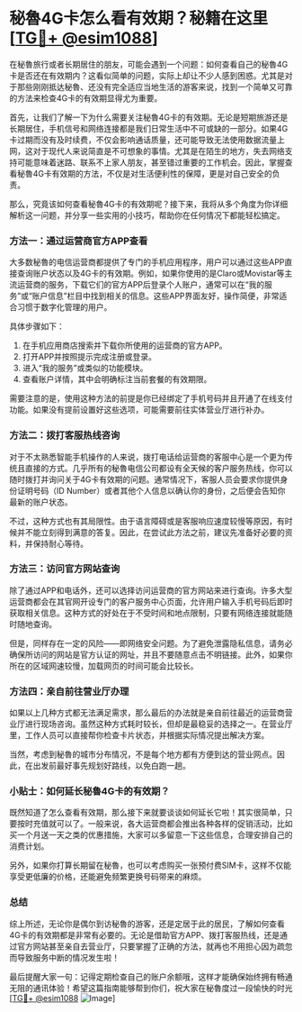 # 秘魯4G卡怎么看有效期？秘籍在这里[[TG💪+ @esim1088](https://t.me/s/esim1088)]

在秘魯旅行或者长期居住的朋友，可能会遇到一个问题：如何查看自己的秘魯4G卡是否还在有效期内？这看似简单的问题，实际上却让不少人感到困惑。尤其是对于那些刚刚抵达秘魯、还没有完全适应当地生活的游客来说，找到一个简单又可靠的方法来检查4G卡的有效期显得尤为重要。

首先，让我们了解一下为什么需要关注秘魯4G卡的有效期。无论是短期旅游还是长期居住，手机信号和网络连接都是我们日常生活中不可或缺的一部分。如果4G卡过期而没有及时续费，不仅会影响通话质量，还可能导致无法使用数据流量上网，这对于现代人来说简直是不可想象的事情。尤其是在陌生的地方，失去网络支持可能意味着迷路、联系不上家人朋友，甚至错过重要的工作机会。因此，掌握查看秘魯4G卡有效期的方法，不仅是对生活便利性的保障，更是对自己安全的负责。

那么，究竟该如何查看秘魯4G卡的有效期呢？接下来，我将从多个角度为你详细解析这一问题，并分享一些实用的小技巧，帮助你在任何情况下都能轻松搞定。

### 方法一：通过运营商官方APP查看

大多数秘魯的电信运营商都提供了专门的手机应用程序，用户可以通过这些APP直接查询账户状态以及4G卡的有效期。例如，如果你使用的是Claro或Movistar等主流运营商的服务，下载它们的官方APP后登录个人账户，通常可以在“我的服务”或“账户信息”栏目中找到相关的信息。这些APP界面友好，操作简便，非常适合习惯于数字化管理的用户。

具体步骤如下：
1. 在手机应用商店搜索并下载你所使用的运营商的官方APP。
2. 打开APP并按照提示完成注册或登录。
3. 进入“我的服务”或类似的功能模块。
4. 查看账户详情，其中会明确标注当前套餐的有效期限。

需要注意的是，使用这种方法的前提是你已经绑定了手机号码并且开通了在线支付功能。如果没有提前设置好这些选项，可能需要前往实体营业厅进行补办。

### 方法二：拨打客服热线咨询

对于不太熟悉智能手机操作的人来说，拨打电话给运营商的客服中心是一个更为传统且直接的方式。几乎所有的秘魯电信公司都设有全天候的客户服务热线，你可以随时拨打并询问关于4G卡有效期的问题。通常情况下，客服人员会要求你提供身份证明号码（ID Number）或者其他个人信息以确认你的身份，之后便会告知你最新的账户状态。

不过，这种方式也有其局限性。由于语言障碍或是客服响应速度较慢等原因，有时候并不能立刻得到满意的答复。因此，在尝试此方法之前，建议先准备好必要的资料，并保持耐心等待。

### 方法三：访问官方网站查询

除了通过APP和电话外，还可以选择访问运营商的官方网站来进行查询。许多大型运营商都会在其官网开设专门的客户服务中心页面，允许用户输入手机号码后即时获取相关信息。这种方式的好处在于不受时间和地点限制，只要有网络连接就能随时随地查询。

但是，同样存在一定的风险——即网络安全问题。为了避免泄露隐私信息，请务必确保所访问的网站是官方认证的网址，并且不要随意点击不明链接。此外，如果你所在的区域网速较慢，加载网页的时间可能会比较长。

### 方法四：亲自前往营业厅办理

如果以上几种方式都无法满足需求，那么最后的办法就是亲自前往最近的运营商营业厅进行现场咨询。虽然这种方式耗时较长，但却是最稳妥的选择之一。在营业厅里，工作人员可以直接帮你检查卡片状态，并根据实际情况提出解决方案。

当然，考虑到秘魯的城市分布情况，不是每个地方都有方便到达的营业网点。因此，在出发前最好事先规划好路线，以免白跑一趟。

### 小贴士：如何延长秘魯4G卡的有效期？

既然知道了怎么查看有效期，那么接下来就要谈谈如何延长它啦！其实很简单，只要按时充值就可以了。一般来说，各大运营商都会推出各种各样的促销活动，比如买一个月送一天之类的优惠措施，大家可以多留意一下这些信息，合理安排自己的消费计划。

另外，如果你打算长期留在秘魯，也可以考虑购买一张预付费SIM卡，这样不仅能享受更低廉的价格，还能避免频繁更换号码带来的麻烦。

### 总结

综上所述，无论你是偶尔到访秘魯的游客，还是定居于此的居民，了解如何查看4G卡的有效期都是非常有必要的。无论是借助官方APP、拨打客服热线，还是通过官方网站甚至亲自去营业厅，只要掌握了正确的方法，就再也不用担心因为疏忽而导致服务中断的情况发生啦！

最后提醒大家一句：记得定期检查自己的账户余额哦，这样才能确保始终拥有畅通无阻的通讯体验！希望这篇指南能够帮到你们，祝大家在秘魯度过一段愉快的时光[[TG💪+ @esim1088](https://t.me/s/esim1088) ![Image](https://i.postimg.cc/4NQfJmqS/Snipaste-2025-05-13-00-14-12.png)]